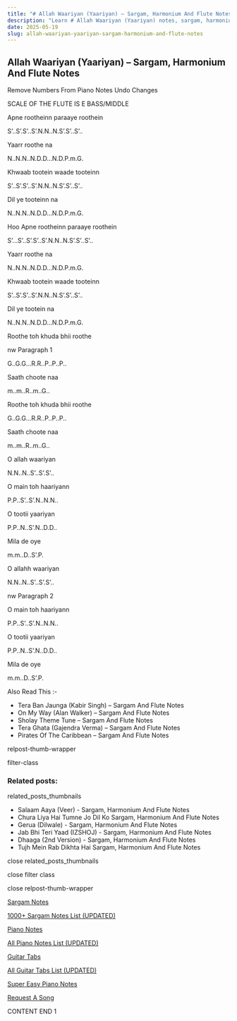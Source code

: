 ```yaml
---
title: "# Allah Waariyan (Yaariyan) – Sargam, Harmonium And Flute Notes"
description: "Learn # Allah Waariyan (Yaariyan) notes, sargam, harmonium notations and flute notes. Easy step-by-step tutorial for beginners."
date: 2025-05-19
slug: allah-waariyan-yaariyan-sargam-harmonium-and-flute-notes
---
```


## Allah Waariyan (Yaariyan) – Sargam, Harmonium And Flute Notes

Remove Numbers From Piano Notes
Undo Changes

SCALE OF THE FLUTE IS E BASS/MIDDLE

Apne rootheinn paraaye roothein

S’..S’.S’..S’.N.N..N.S’.S’..S’..

Yaarr roothe na

N..N.N..N.D.D…N.D.P.m.G.

Khwaab tootein waade tooteinn

S’..S’.S’..S’.N.N..N.S’.S’..S’..

Dil ye tooteinn na

N..N.N..N.D.D…N.D.P.m.G.

Hoo Apne rootheinn paraaye roothein

S’…S’..S’.S’..S’.N.N..N.S’.S’..S’..

Yaarr roothe na

N..N.N..N.D.D…N.D.P.m.G.

Khwaab tootein waade tooteinn

S’..S’.S’..S’.N.N..N.S’.S’..S’..

Dil ye tootein na

N..N.N..N.D.D…N.D.P.m.G.

Roothe toh khuda bhii roothe

nw Paragraph 1

G..G.G…R.R..P..P..P..

Saath choote naa

m..m..R..m..G..

Roothe toh khuda bhii roothe

G..G.G…R.R..P..P..P..

Saath choote naa

m..m..R..m..G..

O allah waariyan

N.N..N..S’..S’.S’..

O main toh haariyann

P.P..S’..S’.N..N.N..

O tootii yaariyan

P.P..N..S’.N..D.D..

Mila de oye

m.m..D..S’.P.

O allahh waariyan

N.N..N..S’..S’.S’..

nw Paragraph 2

O main toh haariyann

P.P..S’..S’.N..N.N..

O tootii yaariyan

P.P..N..S’.N..D.D..

Mila de oye

m.m..D..S’.P.

Also Read This :-

* Tera Ban Jaunga (Kabir Singh) – Sargam And Flute Notes
* On My Way (Alan Walker) – Sargam And Flute Notes
* Sholay Theme Tune – Sargam And Flute Notes
* Tera Ghata (Gajendra Verma) – Sargam And Flute Notes
* Pirates Of The Caribbean – Sargam And Flute Notes

relpost-thumb-wrapper

filter-class

### Related posts:

related_posts_thumbnails

* Salaam Aaya (Veer) - Sargam, Harmonium And Flute Notes
* Chura Liya Hai Tumne Jo Dil Ko Sargam, Harmonium And Flute Notes
* Gerua (Dilwale) - Sargam, Harmonium And Flute Notes
* Jab Bhi Teri Yaad (IZSHOJ) - Sargam, Harmonium And Flute Notes
* Dhaaga (2nd Version) - Sargam, Harmonium And Flute Notes
* Tujh Mein Rab Dikhta Hai Sargam, Harmonium And Flute Notes

close related_posts_thumbnails

close filter class

close relpost-thumb-wrapper

[Sargam Notes](/sargam-notes.html)

[1000+ Sargam Notes List (UPDATED)](/all-songs-list-sargam-notes.html)

[Piano Notes](/piano-notes.html)

[All Piano Notes List (UPDATED)](/all-songs-list-piano-notes.html)

[Guitar Tabs](/guitar-tabs.html)

[All Guitar Tabs List (UPDATED)](/all-songs-list-guitar-tabs.html)

[Super Easy Piano Notes](https://studywall.in/)

[Request A Song](/request-a-song.html)

CONTENT END 1

